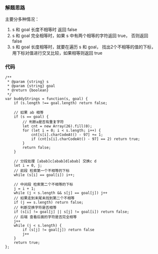 ### 解题思路
主要分多种情况：
1. s 和 goal 长度不相等时 返回 false
2. s 和 goal 完全相等时，如果 s 中有两个相等的字符返回 true， 否则返回 false
3. s 和 goal 长度相等时，就要在遍历 s 和 goal， 找出2个不相等的值的下标，用下标对值进行交叉比较，如果相等则返回 true

### 代码
```
/**
 * @param {string} s
 * @param {string} goal
 * @return {boolean}
 */
var buddyStrings = function(s, goal) {
    if (s.length !== goal.length) return false;
    
    // 如果 ab 相等
    if (s == goal) {
        // 判断a是否有重复字符
        let cnt = new Array(26).fill(0);
        for (let i = 0; i < s.length; i++) {
            cnt[s[i].charCodeAt() - 97] += 1;
            if (cnt[s[i].charCodeAt() - 97] == 2) return true;
        }
        return false;
    }

    // 分段处理 [abab]c[abab]d[abab] 交换c d
    let i = 0, j;
    // 前段 检索第一个不相等的下标
    while (s[i] == goal[i]) i++;

    // 中间段 检索第二个不相等的下标
    j = i + 1;
    while (j < s.length && s[j] == goal[j]) j++
    // 如果走到末尾未找到第二个不相等
    if (j == s.length) return false;
    // 判断交换字符是否相等
    if (s[i] != goal[j] || s[j] != goal[i]) return false;
    // 后端 查看后面的字符是否完全相等
    j++
    while (j < s.length) {
        if (s[j] != goal[j]) return false
        j++
    }
    return true;
};
```